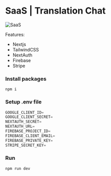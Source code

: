 # SaaS | Translation Chat

![SaaS](https://github.com/MarceloMafraBJJ/saas-translation/assets/84472778/d7ede730-8789-4fa2-9827-f5bb023e12b1)


Features:

- Nextjs
- TailwindCSS
- NextAuth
- Firebase
- Stripe

### Install packages

```shell
npm i
```

### Setup .env file

```js
GOOGLE_CLIENT_ID=
GOOGLE_CLIENT_SECRET=
NEXTAUTH_SECRET=
NEXTAUTH_URL=
FIREBASE_PROJECT_ID=
FIREBASE_CLIENT_EMAIL=
FIREBASE_PRIVATE_KEY=
STRIPE_SECRET_KEY=
```

### Run

```shell
npm run dev
```
